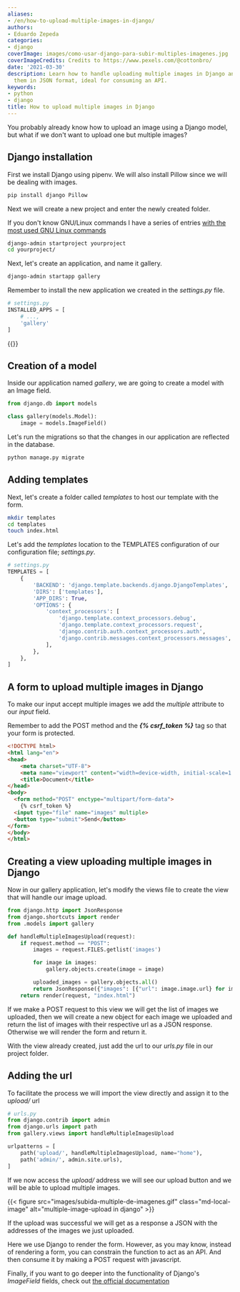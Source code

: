 ```yaml
---
aliases:
- /en/how-to-upload-multiple-images-in-django/
authors:
- Eduardo Zepeda
categories:
- django
coverImage: images/como-usar-django-para-subir-multiples-imagenes.jpg
coverImageCredits: Credits to https://www.pexels.com/@cottonbro/
date: '2021-03-30'
description: Learn how to handle uploading multiple images in Django and returning
  them in JSON format, ideal for consuming an API.
keywords:
- python
- django
title: How to upload multiple images in Django
---
```


You probably already know how to upload an image using a Django model, but what if we don't want to upload one but multiple images?

## Django installation

First we install Django using pipenv. We will also install Pillow since we will be dealing with images.

```bash
pip install django Pillow
```

Next we will create a new project and enter the newly created folder.

If you don't know GNU/Linux commands I have a series of entries [with the most used GNU Linux commands](/en/linux/linux-basic-commands-grep-ls-cd-cat-cp-rm-scp//)

```bash
django-admin startproject yourproject
cd yourproject/
```

Next, let's create an application, and name it gallery.

```bash
django-admin startapp gallery
```

Remember to install the new application we created in the _settings.py_ file.

```python
# settings.py
INSTALLED_APPS = [
    # ...,
    'gallery'
]
```

{{<ad>}}

## Creation of a model

Inside our application named _gallery_, we are going to create a model with an Image field.

```python
from django.db import models

class gallery(models.Model):
    image = models.ImageField()
```

Let's run the migrations so that the changes in our application are reflected in the database.

```bash
python manage.py migrate
```

## Adding templates

Next, let's create a folder called _templates_ to host our template with the form.

```bash
mkdir templates
cd templates
touch index.html
```

Let's add the _templates_ location to the TEMPLATES configuration of our configuration file; _settings.py_.

```python
# settings.py
TEMPLATES = [
    {
        'BACKEND': 'django.template.backends.django.DjangoTemplates',
        'DIRS': ['templates'],
        'APP_DIRS': True,
        'OPTIONS': {
            'context_processors': [
                'django.template.context_processors.debug',
                'django.template.context_processors.request',
                'django.contrib.auth.context_processors.auth',
                'django.contrib.messages.context_processors.messages',
            ],
        },
    },
]
```

## A form to upload multiple images in Django

To make our input accept multiple images we add the _multiple_ attribute to our _input_ field.

Remember to add the POST method and the **_{% csrf_token %}_** tag so that your form is protected.

```html
<!DOCTYPE html>
<html lang="en">
<head>
    <meta charset="UTF-8">
    <meta name="viewport" content="width=device-width, initial-scale=1.0">
    <title>Document</title>
</head>
<body>
  <form method="POST" enctype="multipart/form-data">
    {% csrf_token %}
  <input type="file" name="images" multiple>
  <button type="submit">Send</button>
</form>    
</body>
</html>
```

## Creating a view uploading multiple images in Django

Now in our gallery application, let's modify the views file to create the view that will handle our image upload.

```python
from django.http import JsonResponse
from django.shortcuts import render
from .models import gallery

def handleMultipleImagesUpload(request):
    if request.method == "POST":
        images = request.FILES.getlist('images')

        for image in images:
            gallery.objects.create(image = image)

        uploaded_images = gallery.objects.all()
        return JsonResponse({"images": [{"url": image.image.url} for image in uploaded_images]})
    return render(request, "index.html")
```

If we make a POST request to this view we will get the list of images we uploaded, then we will create a new object for each image we uploaded and return the list of images with their respective url as a JSON response. Otherwise we will render the form and return it.

With the view already created, just add the url to our _urls.py_ file in our project folder.

## Adding the url

To facilitate the process we will import the view directly and assign it to the _upload/_ url

```python
# urls.py
from django.contrib import admin
from django.urls import path
from gallery.views import handleMultipleImagesUpload

urlpatterns = [
    path('upload/', handleMultipleImagesUpload, name="home"),
    path('admin/', admin.site.urls),
]
```

If we now access the _upload/_ address we will see our upload button and we will be able to upload multiple images.

{{< figure src="images/subida-multiple-de-imagenes.gif" class="md-local-image" alt="multiple-image-upload in django" >}}

If the upload was successful we will get as a response a JSON with the addresses of the images we just uploaded.

Here we use Django to render the form. However, as you may know, instead of rendering a form, you can constrain the function to act as an API. And then consume it by making a POST request with javascript.

Finally, if you want to go deeper into the functionality of Django's _ImageField_ fields, check out [the official documentation](https://docs.djangoproject.com/en/3.1/ref/models/fields/)